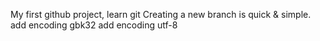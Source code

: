 My first github project, learn git
Creating a new branch is quick & simple.
add encoding gbk32
add encoding utf-8

